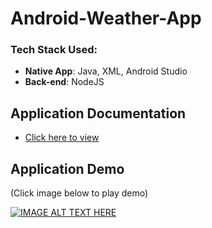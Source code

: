 # Android-Weather-App

### Tech Stack Used:
* __Native App__: Java, XML, Android Studio 
* __Back-end__: NodeJS

## Application Documentation
* [Click here to view](https://github.com/leshwar/Android-Weather-App/blob/master/Android-Weather-App-Description.pdf)

## Application Demo
(Click image below to play demo)

[![IMAGE ALT TEXT HERE](http://img.youtube.com/vi/t_iCYOR0n4c/hqdefault.jpg)](https://www.youtube.com/watch?v=t_iCYOR0n4c&feature=youtu.be)


